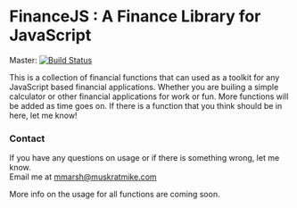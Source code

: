 # FinanceJS : A Finance Library for JavaScript
Master: [![Build Status](https://travis-ci.org/MuskratMike/FinanceJS.svg?branch=master)](https://travis-ci.org/MuskratMike/FinanceJS)

This is a collection of financial functions that can used as a toolkit for any JavaScript based financial applications. Whether you are builing a simple calculator or other financial applications for work or fun. More functions will be added as time goes on. If there is a function that you think should be in here, let me know!

### Contact

If you have any questions on usage or if there is something wrong, let me know.<br>
Email me at mmarsh@muskratmike.com

More info on the usage for all functions are coming soon.
